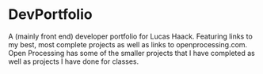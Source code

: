 # DevPortfolio
A (mainly front end) developer portfolio for Lucas Haack. Featuring links to my best, most complete projects as well as links to openprocessing.com. Open Processing has some 
of the smaller projects that I have completed as well as projects I have done for classes. 
